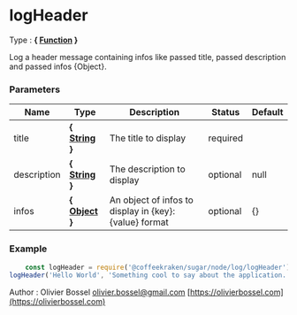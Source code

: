 # logHeader

<!-- @namespace: sugar.node.log.logHeader -->

Type : **{ [Function](https://developer.mozilla.org/fr/docs/Web/JavaScript/Reference/Objets_globaux/Function) }**


Log a header message containing infos like passed title, passed description and passed infos {Object}.



### Parameters
Name  |  Type  |  Description  |  Status  |  Default
------------  |  ------------  |  ------------  |  ------------  |  ------------
title  |  **{ [String](https://developer.mozilla.org/fr/docs/Web/JavaScript/Reference/Objets_globaux/String) }**  |  The title to display  |  required  |
description  |  **{ [String](https://developer.mozilla.org/fr/docs/Web/JavaScript/Reference/Objets_globaux/String) }**  |  The description to display  |  optional  |  null
infos  |  **{ [Object](https://developer.mozilla.org/fr/docs/Web/JavaScript/Reference/Objets_globaux/Object) }**  |  An object of infos to display in {key}: {value} format  |  optional  |  {}

### Example
```js
	const logHeader = require('@coffeekraken/sugar/node/log/logHeader');
logHeader('Hello World', 'Something cool to say about the application...', { version: '1.0.0' });
```
Author : Olivier Bossel [olivier.bossel@gmail.com](mailto:olivier.bossel@gmail.com) [https://olivierbossel.com](https://olivierbossel.com)